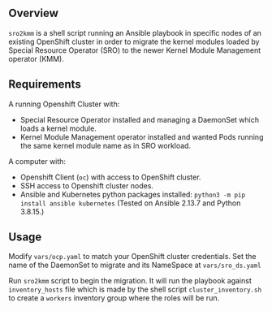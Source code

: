 ## Overview

`sro2kmm` is a shell script running an Ansible playbook in specific nodes of an existing OpenShift cluster in order to migrate the kernel modules loaded by Special Resource Operator (SRO) to the newer Kernel Module Management operator (KMM).

## Requirements

A running Openshift Cluster with:
- Special Resource Operator installed and managing a DaemonSet which loads a kernel module.
- Kernel Module Management operator installed and wanted Pods running the same kernel module name as in SRO workload.

A computer with:
- Openshift Client (`oc`) with access to OpenShift cluster.
- SSH access to Openshift cluster nodes.
- Ansible and Kubernetes python packages installed: `python3 -m pip install ansible kubernetes`
(Tested on Ansible 2.13.7 and Python 3.8.15.)

## Usage
Modify `vars/ocp.yaml` to match your OpenShift cluster credentials.
Set the name of the DaemonSet to migrate and its NameSpace at `vars/sro_ds.yaml`

Run `sro2kmm` script to begin the migration. It will run the playbook against `inventory_hosts` file which is made by the shell script `cluster_inventory.sh` to create a `workers` inventory group where the roles will be run.

 


